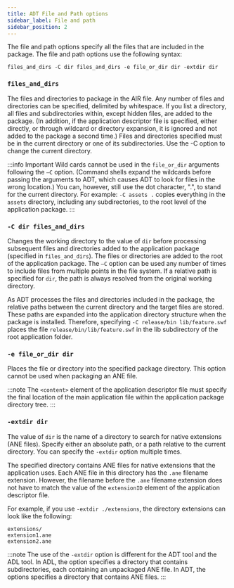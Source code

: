 ```yaml
---
title: ADT File and Path options
sidebar_label: File and path
sidebar_position: 2
---
```


The file and path options specify all the files that are included in the package. The file and path options use the following syntax:

```
files_and_dirs -C dir files_and_dirs -e file_or_dir dir -extdir dir
```

### `files_and_dirs`

The files and directories to package in the AIR file. Any number of files and directories can be specified, delimited by whitespace. If you list a directory, all files and subdirectories within, except hidden files, are added to the package. (In addition, if the application descriptor file is specified, either directly, or through wildcard or directory expansion, it is ignored and not added to the package a second time.) Files and directories specified must be in the current directory or one of its subdirectories. Use the -C option to change the current directory.

:::info Important
Wild cards cannot be used in the `file_or_dir` arguments following the `–C` option. (Command shells expand the wildcards before passing the arguments to ADT, which causes ADT to look for files in the wrong location.) You can, however, still use the dot character, ".", to stand for the current directory. For example: `-C assets .` copies everything in the `assets` directory, including any subdirectories, to the root level of the application package.
:::

### `-C dir files_and_dirs` 

Changes the working directory to the value of `dir` before processing subsequent files and directories added to the application package (specified in `files_and_dirs`). The files or directories are added to the root of the application package. The `–C` option can be used any number of times to include files from multiple points in the file system. If a relative path is specified for `dir`, the path is always resolved from the original working directory.

As ADT processes the files and directories included in the package, the relative paths between the current directory and the target files are stored. These paths are expanded into the application directory structure when the package is installed. Therefore, specifying `-C release/bin lib/feature.swf` places the file `release/bin/lib/feature.swf` in the lib subdirectory of the root application folder.

### `-e file_or_dir dir`

Places the file or directory into the specified package directory. This option cannot be used when packaging an ANE file.

:::note
The `<content>` element of the application descriptor file must specify the final location of the main application file within the application package directory tree.
:::

### `-extdir dir`

The value of `dir` is the name of a directory to search for native extensions (ANE files). Specify either an absolute path, or a path relative to the current directory. You can specify the `-extdir` option multiple times.

The specified directory contains ANE files for native extensions that the application uses. Each ANE file in this directory has the `.ane` filename extension. However, the filename before the `.ane` filename extension does not have to match the value of the `extensionID` element of the application descriptor file.

For example, if you use `-extdir ./extensions`, the directory extensions can look like the following:

```
extensions/
extension1.ane
extension2.ane
```

:::note
The use of the `-extdir` option is different for the ADT tool and the ADL tool. In ADL, the option specifies a directory that contains subdirectories, each containing an unpackaged ANE file. In ADT, the options specifies a directory that contains ANE files.
:::
